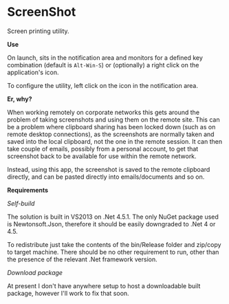 ScreenShot
=============

Screen printing utility.

**Use**

On launch, sits in the notification area and monitors for a defined key combination (default is `Alt-Win-S`) or (optionally) a right click on the application's icon.

To configure the utility, left click on the icon in the notification area.


**Er, why?**

When working remotely on corporate networks this gets around the problem of taking screenshots and using them on the remote site. This can be a problem where clipboard sharing has been locked down (such as on remote desktop connections), as the screenshots are normally taken and saved into the local clipboard, not the one in the remote session. It can then take couple of emails, possibly from a personal account, to get that screenshot back to be available for use within the remote network.

Instead, using this app, the screenshot is saved to the remote clipboard directly, and can be pasted directly into emails/documents and so on. 



**Requirements**

*Self-build*

The solution is built in VS2013 on .Net 4.5.1. The only NuGet package used is Newtonsoft.Json, therefore it should be easily downgraded to .Net 4 or 4.5.

To redistribute just take the contents of the bin/Release folder and zip/copy to target machine. There should be no other requirement to run, other than the presence of the relevant .Net framework version.


*Download package*

At present I don't have anywhere setup to host a downloadable built package, however I'll work to fix that soon.



